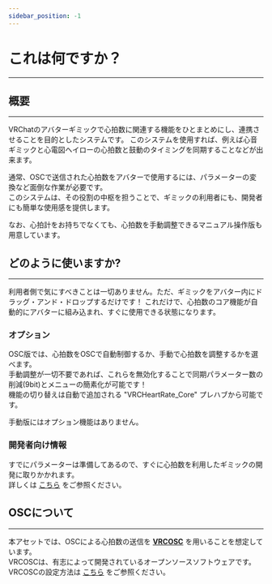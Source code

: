 ```yaml
---
sidebar_position: -1
---
```


# これは何ですか？
<hr/>

## 概要
<hr/>
VRChatのアバターギミックで心拍数に関連する機能をひとまとめにし、連携させることを目的としたシステムです。  
このシステムを使用すれば、例えば心音ギミックと心電図ヘイローの心拍数と鼓動のタイミングを同期することなどが出来ます。

通常、OSCで送信された心拍数をアバターで使用するには、パラメーターの変換など面倒な作業が必要です。  
このシステムは、その役割の中枢を担うことで、ギミックの利用者にも、開発者にも簡単な使用感を提供します。

なお、心拍計をお持ちでなくても、心拍数を手動調整できるマニュアル操作版も用意しています。

## どのように使いますか?
<hr/>
利用者側で気にすべきことは一切ありません。ただ、ギミックをアバター内にドラッグ・アンド・ドロップするだけです！  
これだけで、心拍数のコア機能が自動的にアバターに組み込まれ、すぐに使用できる状態になります。  

### オプション
OSC版では、心拍数をOSCで自動制御するか、手動で心拍数を調整するかを選べます。  
手動調整が一切不要であれば、これらを無効化することで同期パラメーター数の削減(9bit)とメニューの簡素化が可能です！  
機能の切り替えは自動で追加される "VRCHeartRate_Core" プレハブから可能です。

手動版にはオプション機能はありません。

### 開発者向け情報
すでにパラメーターは準備してあるので、すぐに心拍数を利用したギミックの開発に取りかかれます。  
詳しくは [こちら](../development) をご参照ください。

## OSCについて
---

本アセットでは、OSCによる心拍数の送信を [**VRCOSC**](https://vrcosc.com/) を用いることを想定しています。  
VRCOSCは、有志によって開発されているオープンソースソフトウェアです。  
VRCOSCの設定方法は [こちら](../vrcosc) をご参照ください。